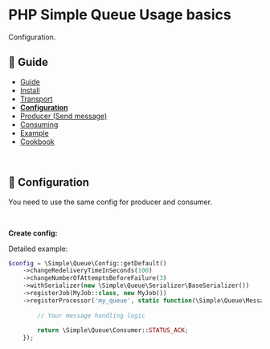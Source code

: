 PHP Simple Queue Usage basics
=============================

Configuration.


## :book: Guide

* [Guide](./README.md)
* [Install](./install.md)
* [Transport](./transport.md)
* **[Configuration](./configuration.md)**
* [Producer (Send message)](./producer.md)
* [Consuming](./consuming.md)
* [Example](./example.md)
* [Cookbook](./cookbook.md)

<br>

## :page_facing_up: Configuration

You need to use the same config for producer and consumer.

<br>

**Create config:**

Detailed example:

```php
$config = \Simple\Queue\Config::getDefault()
    ->changeRedeliveryTimeInSeconds(100)
    ->changeNumberOfAttemptsBeforeFailure(3)
    ->withSerializer(new \Simple\Queue\Serializer\BaseSerializer())
    ->registerJob(MyJob::class, new MyJob())
    ->registerProcessor('my_queue', static function(\Simple\Queue\Message $message, \Simple\Queue\Producer $producer): string {
   
        // Your message handling logic
        
        return \Simple\Queue\Consumer::STATUS_ACK;
    });
```


